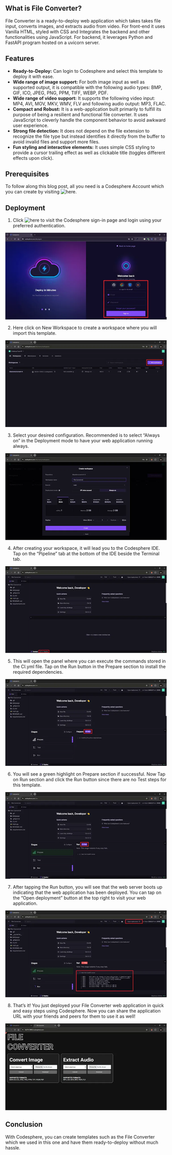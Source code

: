 ## What is File Converter?
File Converter is a ready-to-deploy web application which takes takes file input, converts images, and extracts audio from video. For front-end it uses Vanilla HTML, styled with CSS and Integrates the backend and other functionalities using JavaScript. For backend, it leverages Python and FastAPI program hosted on a uvicorn server.

## Features
- **Ready-to-Deploy:** Can login to Codesphere and select this template to deploy it with ease.
- **Wide range of image support:** For both image input as well as supported output, it is compatible with the following audio types: BMP, GIF, ICO, JPEG, PNG, PPM, TIFF, WEBP, PDF.
- **Wide range of video support:** It supports the following video input: MP4, AVI, MOV, MKV, WMV, FLV and following audio output: MP3, FLAC.
- **Compact and Robust:** It is a web-application built primarily to fulfill its purpose of being a resilient and functional file converter. It uses JavaScript to cleverly handle the component behavior to avoid awkward user experience.
- **Strong file detection:** It does not depend on the file extension to recognize the file type but instead identifies it directly from the buffer to avoid invalid files and support more files.
- **Fun styling and interactive elements:** It uses simple CSS styling to provide a cursor trailing effect as well as clickable title (toggles different effects upon click).

## Prerequisites
To follow along this blog post, all you need is a Codesphere Account which you can create by visiting ![here](https://codesphere.com/ide/signin).

## Deployment
1. Click ![here](https://codesphere.com/ide/signin) to visit the Codesphere sign-in page and login using your preferred authentication.

![Codesphere Sign-in Page](readme/1-Sign-In-Page.webp?raw=true)


2. Here click on New Workspace to create a workspace where you will import this template.

![Codesphere Workspace Page](readme/2-Workspace-Page.webp?raw=true)


3. Select your desired configuration. Recommended is to select “Always on” in the Deployment mode to have your web application running always.

![Workspace configuration](readme/3-Workspace-Configuration.webp?raw=true)


4. After creating your workspace, it will lead you to the Codesphere IDE. Tap on the “Pipeline” tab at the bottom of the IDE beside the Terminal tab.

![Codesphere IDE](readme/4-Codesphere-IDE.webp?raw=true)


5. This will open the panel where you can execute the commands stored in the CI.yml file. Tap on the Run button in the Prepare section to install the required dependencies.

![CI Pipeline Prepare Section](readme/5-CI-Prepare-Section.webp?raw=true)


6. You will see a green highlight on Prepare section if successful. Now Tap on Run section and click the Run button since there are no Test steps for this template.

![CI Pipeline Run Section](readme/6-CI-Run-Section.webp?raw=true)


7. After tapping the Run button, you will see that the web server boots up indicating that the web application has been deployed. You can tap on the “Open deployment” button at the top right to visit your web application.

![CI Pipeline successful run](readme/7-CI-Successful-Run.webp?raw=true)


8. That’s it! You just deployed your File Converter web application in quick and easy steps using Codesphere. Now you can share the application URL with your friends and peers for them to use it as well!

![File Converter Web Application](readme/8-File-Converter-Web-Application.webp?raw=true)

## Conclusion
With Codesphere, you can create templates such as the File Converter which we used in this one and have them ready-to-deploy without much hassle.
